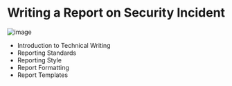 # Writing a Report on Security Incident

![image](https://github.com/user-attachments/assets/bf2dad0e-e640-47f8-95b3-f52c62ae1639)

* Introduction to Technical Writing
* Reporting Standards
* Reporting Style
* Report Formatting
* Report Templates
